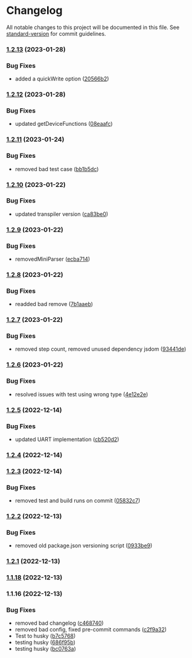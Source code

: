 # Changelog

All notable changes to this project will be documented in this file. See [standard-version](https://github.com/conventional-changelog/standard-version) for commit guidelines.

### [1.2.13](https://github.com/Espruino-Tooling/espruino-tools/compare/v1.2.12...v1.2.13) (2023-01-28)


### Bug Fixes

* added a quickWrite option ([20566b2](https://github.com/Espruino-Tooling/espruino-tools/commit/20566b2de2c1f219c011bf26282100638fa6ab55))

### [1.2.12](https://github.com/Espruino-Tooling/espruino-tools/compare/v1.2.11...v1.2.12) (2023-01-28)


### Bug Fixes

* updated getDeviceFunctions ([08eaafc](https://github.com/Espruino-Tooling/espruino-tools/commit/08eaafc587e0d575bdcb8a127c7ebc1a225292d7))

### [1.2.11](https://github.com/Espruino-Tooling/espruino-tools/compare/v1.2.10...v1.2.11) (2023-01-24)


### Bug Fixes

* removed bad test case ([bb1b5dc](https://github.com/Espruino-Tooling/espruino-tools/commit/bb1b5dca384ce45b7b8addf3e5b6acf279881190))

### [1.2.10](https://github.com/Espruino-Tooling/espruino-tools/compare/v1.2.9...v1.2.10) (2023-01-22)


### Bug Fixes

* updated transpiler version ([ca83be0](https://github.com/Espruino-Tooling/espruino-tools/commit/ca83be06665271462dd2f9f587f5d28e1998577f))

### [1.2.9](https://github.com/Espruino-Tooling/espruino-tools/compare/v1.2.8...v1.2.9) (2023-01-22)


### Bug Fixes

* removedMiniParser ([ecba714](https://github.com/Espruino-Tooling/espruino-tools/commit/ecba714c4a81369ba45ef2f402a2a806d7b0a00d))

### [1.2.8](https://github.com/Espruino-Tooling/espruino-tools/compare/v1.2.7...v1.2.8) (2023-01-22)


### Bug Fixes

* readded bad remove ([7b1aaeb](https://github.com/Espruino-Tooling/espruino-tools/commit/7b1aaeb1dd0a083577e178426ca704c7c92a54c9))

### [1.2.7](https://github.com/Espruino-Tooling/espruino-tools/compare/v1.2.6...v1.2.7) (2023-01-22)


### Bug Fixes

* removed step count, removed unused dependency jsdom ([93441de](https://github.com/Espruino-Tooling/espruino-tools/commit/93441de6ee5c05e46e3892ffd6cde9ec42c55fd3))

### [1.2.6](https://github.com/Espruino-Tooling/espruino-tools/compare/v1.2.5...v1.2.6) (2023-01-22)


### Bug Fixes

* resolved issues with test using wrong type ([4e12e2e](https://github.com/Espruino-Tooling/espruino-tools/commit/4e12e2eecee897286b45a281173b0b7021432beb))

### [1.2.5](https://github.com/Espruino-Tooling/espruino-tools/compare/v1.2.4...v1.2.5) (2022-12-14)


### Bug Fixes

* updated UART implementation ([cb520d2](https://github.com/Espruino-Tooling/espruino-tools/commit/cb520d28a9060fc712efeb063b4f601d88fe1cf0))

### [1.2.4](https://github.com/Espruino-Tooling/espruino-tools/compare/v1.2.3...v1.2.4) (2022-12-14)

### [1.2.3](https://github.com/Espruino-Tooling/espruino-tools/compare/v1.2.2...v1.2.3) (2022-12-14)


### Bug Fixes

* removed test and build runs on commit ([05832c7](https://github.com/Espruino-Tooling/espruino-tools/commit/05832c799ae0661f48dc9a1d4bd45f3d9c56dc76))

### [1.2.2](https://github.com/Espruino-Tooling/espruino-tools/compare/v1.2.1...v1.2.2) (2022-12-13)


### Bug Fixes

* removed old package.json versioning script ([0933be9](https://github.com/Espruino-Tooling/espruino-tools/commit/0933be9f473b123e13d1828114f5dee261d0ef27))

### [1.2.1](https://github.com/Espruino-Tooling/espruino-tools/compare/v1.1.30...v1.2.1) (2022-12-13)

### [1.1.18](https://github.com/Espruino-Tooling/espruino-tools/compare/v1.1.30...v1.1.18) (2022-12-13)

### 1.1.16 (2022-12-13)

### Bug Fixes

- removed bad changelog ([c468740](https://github.com/Espruino-Tooling/espruino-tools/commit/c46874034296c092ffdce6781c7002fd3e7740bb))
- removed bad config, fixed pre-commit commands ([c2f9a32](https://github.com/Espruino-Tooling/espruino-tools/commit/c2f9a32d3e0902a3995eab556de5b5fa7d7ab321))
- Test to husky ([b7c5768](https://github.com/Espruino-Tooling/espruino-tools/commit/b7c57687409e408f66907a0bc7dcb029a17e2764))
- testing husky ([686f95b](https://github.com/Espruino-Tooling/espruino-tools/commit/686f95b2367eb95ec3d397c521dd237f4f6a65d1))
- testing husky ([bc0763a](https://github.com/Espruino-Tooling/espruino-tools/commit/bc0763aa6d76c6200759a1e8af959b97b1623f87))

